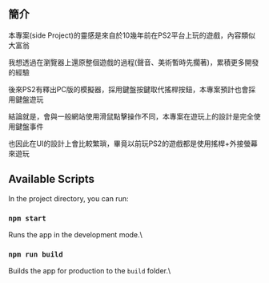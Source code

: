 ## 簡介

本專案(side Project)的靈感是來自於10幾年前在PS2平台上玩的遊戲，內容類似大富翁

我想透過在瀏覽器上還原整個遊戲的過程(聲音、美術暫時先擱著)，累積更多開發的經驗

後來PS2有釋出PC版的模擬器，採用鍵盤按鍵取代搖桿按鈕，本專案預計也會採用鍵盤遊玩

結論就是，會與一般網站使用滑鼠點擊操作不同，本專案在遊玩上的設計是完全使用鍵盤事件

也因此在UI的設計上會比較繁瑣，畢竟以前玩PS2的遊戲都是使用搖桿+外接螢幕來遊玩

## Available Scripts

In the project directory, you can run:

### `npm start`

Runs the app in the development mode.\

### `npm run build`

Builds the app for production to the `build` folder.\